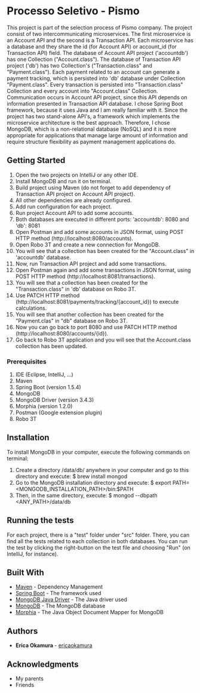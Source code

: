 # Processo Seletivo - Pismo

This project is part of the selection process of Pismo company.
The project consist of two intercommunicating microservices.
The first microservice is an Account API and the second is a Transaction API.
Each microservice has a database and they share the id (for Account API) or account_id (for Transaction API) field.
The database of Account API project ('accountdb') has one Collection ("Account.class").
The database of Transaction API project ('db') has two Collection's ("Transaction.class" and "Payment.class").
Each payment related to an account can generate a payment tracking, which is persisted into 'db' database under Collection "Payment.class".
Every transaction is persisted into "Transaction.class" Collection and every account into "Account.class" Collection.
Communication occurs in Account API project, since this API depends on information presented in Transaction API database.
I chose Spring Boot framework, because it uses Java and I am really familiar with it.
Since the project has two stand-alone API's, a framework which implements the microservice architecture is the best approach.
Therefore, I chose MongoDB, which is a non-relational database (NoSQL) and it is more appropriate for applications that manage large amount of information and require structure flexibility as payment management applications do.


## Getting Started

1. Open the two projects on IntelliJ or any other IDE.
2. Install MongoDB and run it on terminal.
3. Build project using Maven (do not forget to add dependency of Transaction API project on Account API project).
4. All other dependencies are already configured.
5. Add run configuration for each project. 
6. Run project Account API to add some accounts.
7. Both databases are executed in different ports: 'accountdb': 8080 and 'db': 8081
8. Open Postman and add some accounts in JSON format, using POST HTTP method (http://localhost:8080/accounts).
9. Open Robo 3T and create a new connection for MongoDB.
10. You will see that a collection has been created for the "Account.class" in 'accountdb' database.
11. Now, run Transaction API project and add some transactions.
12. Open Postman again and add some transactions in JSON format, using POST HTTP method (http://localhost:8081/transactions).
13. You will see that a collection has been created for the "Transaction.class" in 'db' database on Robo 3T.
14. Use PATCH HTTP method (http://localhost:8081/payments/tracking/{account_id}) to execute calculations.
15. You will see that another collection has been created for the "Payment.clas" in "db" database on Robo 3T.
16. Now you can go back to port 8080 and use PATCH HTTP method (http://localhost:8080/accounts/{id}).
17. Go back to Robo 3T application and you will see that the Account.class collection has been updated.


### Prerequisites

1. IDE (Eclipse, IntelliJ, ...)
2. Maven
3. Spring Boot (version 1.5.4)
4. MongoDB
5. MongoDB Driver (version 3.4.3)
6. Morphia (version 1.2.0)
7. Postman (Google extension plugin)
8. Robo 3T

## Installation

To install MongoDB in your computer, execute the following commands on terminal:


1. Create a directory /data/db/ anywhere in your computer and go to this directory and execute: $ brew install mongod
2. Go to the MongoDB installation directory and execute: $ export PATH=<MONGODB_INSTALLATION_PATH>/bin:$PATH
3. Then, in the same directory, execute: $ mongod --dbpath <ANY_PATH>/data/db

## Running the tests

For each project, there is a "test" folder under "src" folder.
There, you can find all the tests related to each collection in both databases.
You can run the test by clicking the right-button on the test file and choosing "Run" (on IntelliJ, for instance).



## Built With

* [Maven](https://maven.apache.org/) - Dependency Management
* [Spring Boot](https://projects.spring.io/spring-boot/) - The framework used
* [MongoDB Java Driver](https://mongodb.github.io/mongo-java-driver/) - The Java driver used
* [MongoDB](https://www.mongodb.com) - The MongoDB database
* [Morphia](https://mongodb.github.io/morphia/) - The Java Object Document Mapper for MongoDB


## Authors

* **Erica Okamura** - [ericaokamura](https://github.com/ericaokamura/)


## Acknowledgments

* My parents
* Friends

